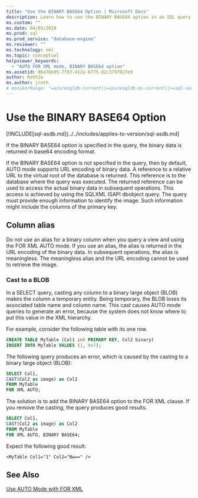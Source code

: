 ```yaml
---
title: "Use the BINARY BASE64 Option | Microsoft Docs"
description: Learn how to use the BINARY BASE64 option in an SQL query to return binary data in the base64 encoding format.
ms.custom: ""
ms.date: 04/03/2020
ms.prod: sql
ms.prod_service: "database-engine"
ms.reviewer: ""
ms.technology: xml
ms.topic: conceptual
helpviewer_keywords: 
  - "AUTO FOR XML mode, BINARY BASE64 option"
ms.assetid: 86a7bb85-7f83-412a-b775-d2c379702fe9
author: RothJa
ms.author: jroth
# monikerRange: "=azuresqldb-current||=azuresqldb-mi-current||>=sql-server-2016||>=sql-server-linux-2017||=sqlallproducts-allversions"
---
```

# Use the BINARY BASE64 Option

[!INCLUDE[sql-asdb.md](../../includes/applies-to-version/sql-asdb.md]

If the BINARY BASE64 option is specified in the query, the binary data is returned in base64 encoding format.

If the BINARY BASE64 option is not specified in the query, then by default, AUTO mode supports URL encoding of binary data. A reference to a relative URL to the virtual root of the database is returned. This reference is to the database where the query was executed. The returned reference can be used to access the actual binary data in subsequent operations. This access is achieved by using the SQLXML ISAPI dbobject query. The query must provide enough information to identify the image. Such information might include the columns of the primary key.

## Column alias

Do not use an alias for a binary column when you query a view and using the FOR XML AUTO mode. If you use an alias, the alias is returned in the URL encoding of the binary data. In subsequent operations, the alias is meaningless. The meaningless alias and the URL encoding cannot be used to retrieve the image.

### Cast to a BLOB

In a SELECT query, casting any column to a binary large object (BLOB) makes the column a temporary entity. Being temporary, the BLOB loses its associated table name and column name. This cast causes AUTO mode queries to generate an error, because the system does not know where to put this value in the XML hierarchy.

For example, consider the following table with its one row.

```sql
CREATE TABLE MyTable (Col1 int PRIMARY KEY, Col2 binary)
INSERT INTO MyTable VALUES (1, 0x7);
```

The following query produces an error, which is caused by the casting to a binary large object (BLOB):

```sql
SELECT Col1,
CAST(Col2 as image) as Col2
FROM MyTable
FOR XML AUTO;
```

The solution is to add the BINARY BASE64 option to the FOR XML clause. If you remove the casting, the query produces good results.

```sql
SELECT Col1,
CAST(Col2 as image) as Col2
FROM MyTable
FOR XML AUTO, BINARY BASE64;
```

Expect the following good result:

```console
<MyTable Col1="1" Col2="Bw==" />
```

## See Also

[Use AUTO Mode with FOR XML](../../relational-databases/xml/use-auto-mode-with-for-xml.md)
